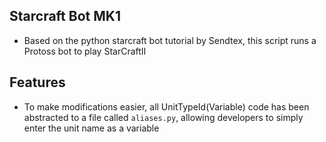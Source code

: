 ## Starcraft Bot MK1

  - Based on the python starcraft bot tutorial by Sendtex, this script runs a Protoss bot to play StarCraftII


## Features
  - To make modifications easier, all UnitTypeId(Variable) code has been abstracted to a file called ```aliases.py```, allowing developers to simply enter the unit name as a variable